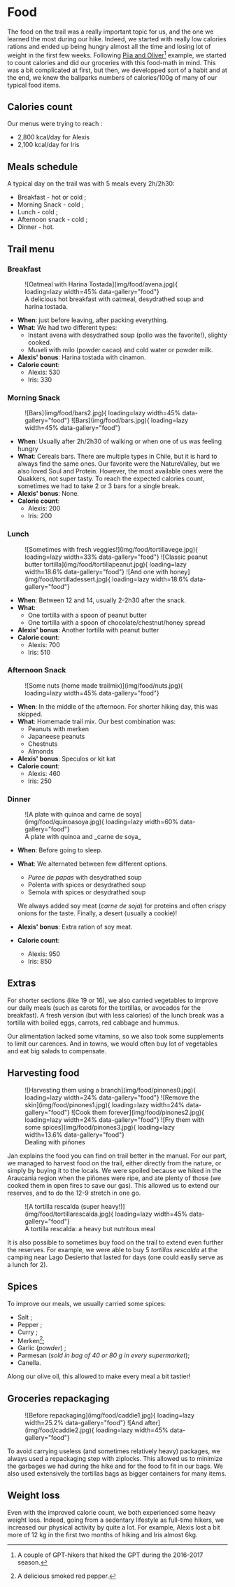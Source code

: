 # Food

The food on the trail was a really important topic for us, and the one we learned the most during our hike. Indeed, we started with really low calories rations and ended up being hungry almost all the time and losing lot of weight in the first few weeks. Following [Piia and Oliver](https://www.nothingtwowrite.com/)[^1] example, we started to count calories and did our groceries with this food-math in mind. This was a bit complicated at first, but then, we developped sort of a habit and at the end, we knew the ballparks numbers of calories/100g of many of our typical food items.

[^1]: A couple of GPT-hikers that hiked the GPT during the 2016-2017 season.

## Calories count
Our menus were trying to reach :

* 2,800 kcal/day for Alexis
* 2,100 kcal/day for Iris

## Meals schedule

A typical day on the trail was with 5 meals every 2h/2h30:

* Breakfast - hot or cold ;
* Morning Snack - cold ;
* Lunch - cold ;
* Afternoon snack - cold ;
* Dinner - hot.

## Trail menu

### Breakfast

<figure markdown>
  ![Oatmeal with Harina Tostada](img/food/avena.jpg){ loading=lazy width=45% data-gallery="food"}
  <figcaption>A delicious hot breakfast with oatmeal, desydrathed soup and harina tostada.</figcaption>
</figure>

* **When**: just before leaving, after packing everything.
* **What**: We had two different types:
    * Instant avena with desydrathed soup (pollo was the favorite!), slighty cooked.
    * Museli with milo (powder cacao) and cold water or powder milk.
* **Alexis' bonus**: Harina tostada with cinamon.
* **Calorie count**:
    * Alexis: 530
    * Iris: 330

### Morning Snack

<figure markdown>
  ![Bars](img/food/bars2.jpg){ loading=lazy width=45% data-gallery="food"}
  ![Bars](img/food/bars.jpg){ loading=lazy width=45% data-gallery="food"}
</figure>

* **When**: Usually after 2h/2h30 of walking or when one of us was feeling hungry
* **What**: Cereals bars. There are multiple types in Chile, but it is hard to always find the same ones. Our favorite were the NatureValley, but we also loved Soul and Protein. However, the most available ones were the Quakkers, not super tasty. To reach the expected calories count, sometimes we had to take 2 or 3 bars for a single break.
* **Alexis' bonus**: None.
* **Calorie count**:
    * Alexis: 200
    * Iris: 200

### Lunch

<figure markdown>
  ![Sometimes with fresh veggies!](img/food/tortillavege.jpg){ loading=lazy width=33% data-gallery="food"}
  ![Classic peanut butter tortilla](img/food/tortillapeanut.jpg){ loading=lazy width=18.6% data-gallery="food"}
  ![And one with honey](img/food/tortilladessert.jpg){ loading=lazy width=18.6% data-gallery="food"}
</figure>

* **When**: Between 12 and 14, usually 2-2h30 after the snack.
* **What**: 
    * One tortilla with a spoon of peanut butter
    * One tortilla with a spoon of chocolate/chestnut/honey spread
* **Alexis' bonus**: Another tortilla with peanut butter
* **Calorie count**: 
    * Alexis: 700
    * Iris: 510

### Afternoon Snack

<figure markdown>
  ![Some nuts (home made trailmix)](img/food/nuts.jpg){ loading=lazy width=45% data-gallery="food"}
</figure>

* **When**: In the middle of the afternoon. For shorter hiking day, this was skipped.
* **What**: Homemade trail mix. Our best combination was:
    - Peanuts with merken
    - Japaneese peanuts
    - Chestnuts
    - Almonds
* **Alexis' bonus**: Speculos or kit kat
* **Calorie count**: 
    * Alexis: 460
    * Iris: 250

### Dinner

<figure markdown>
  ![A plate with quinoa and carne de soya](img/food/quinoasoya.jpg){ loading=lazy width=60% data-gallery="food"}
  <figcaption>A plate with quinoa and _carne de soya_</figcaption>
</figure>

* **When**: Before going to sleep.
* **What**: We alternated between few different options.  
    * *Puree de papas* with desydrathed soup
    * Polenta with spices or desydrathed soup
    * Semola with spices or desydrathed soup
    
    We always added soy meat (_carne de soja_) for proteins and often crispy onions for the taste.
    Finally, a desert (usually a cookie)!

* **Alexis' bonus**: Extra ration of soy meat.
* **Calorie count**: 
    * Alexis: 950
    * Iris: 850

## Extras

For shorter sections (like 19 or 16), we also carried vegetables to improve our daily meals (such as carots for the tortillas, or avocados for the breakfast). A fresh version (but with less calories) of the lunch break was a tortilla with boiled eggs, carrots, red cabbage and hummus.

Our alimentation lacked some vitamins, so we also took some supplements to limit our carences. And in towns, we would often buy lot of vegetables and eat big salads to compensate.

## Harvesting food

<figure markdown>
  ![Harvesting them using a branch](img/food/pinones0.jpg){ loading=lazy width=24% data-gallery="food"}
  ![Remove the skin](img/food/pinones1.jpg){ loading=lazy width=24% data-gallery="food"}
  ![Cook them forever](img/food/pinones2.jpg){ loading=lazy width=24% data-gallery="food"}
  ![Fry them with some spices](img/food/pinones3.jpg){ loading=lazy width=13.6% data-gallery="food"}
    <figcaption>Dealing with piñones</figcaption>
</figure>

Jan explains the food you can find on trail better in the manual. For our part, we managed to harvest food on the trail, either directly from the nature, or simply by buying it to the locals. We were spoiled because we hiked in the Araucania region when the piñones were ripe, and ate plenty of those (we cooked them in open fires to save our gas). This allowed us to extend our reserves, and to do the 12-9 stretch in one go.

<figure markdown>
  ![A tortilla rescalda (super heavy!)](img/food/tortillarescalda.jpg){ loading=lazy width=45% data-gallery="food"}
  <figcaption>A tortilla rescalda: a heavy but nutritous meal</figcaption>
</figure>

It is also possible to sometimes buy food on the trail to extend even further the reserves. For example, we were able to buy 5 _tortillas rescalda_ at the camping near Lago Desierto that lasted for days (one could easily serve as a lunch for 2).

## Spices

To improve our meals, we usually carried some spices:

* Salt ;
* Pepper ;
* Curry ;
* Merken[^2];
* Garlic (_powder_) ;
* Parmesan (_sold in bag of 40 or 80 g in every supermarket_);
* Canella.

Along our olive oil, this allowed to make every meal a bit tastier!

## Groceries repackaging

<figure markdown>
  ![Before repackaging](img/food/caddie1.jpg){ loading=lazy width=25.2% data-gallery="food"}
  ![And after](img/food/caddie2.jpg){ loading=lazy width=45% data-gallery="food"}
</figure>

To avoid carrying useless (and sometimes relatively heavy) packages, we always used a repackaging step with ziplocks. This allowed us to minimize the garbages we had during the hike and for the food to fit in our bags. We also used extensively the tortillas bags as bigger containers for many items.

[^2]: A delicious smoked red pepper.

## Weight loss

Even with the improved calorie count, we both experienced some heavy weight loss. Indeed, going from a sedentary lifestyle as full-time hikers, we increased our physical activity by quite a lot. For example, Alexis lost a bit more of 12 kg in the first two months of hiking and Iris almost 6kg.
